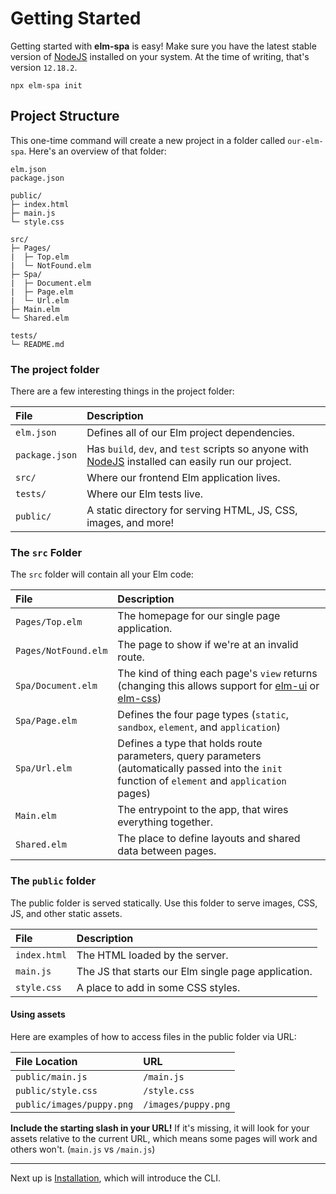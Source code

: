 # Getting Started

Getting started with __elm-spa__ is easy! Make sure you have the latest stable version of [NodeJS](https://nodejs.org/en/) installed on your system. At the time of writing, that's version `12.18.2`.

```terminal
npx elm-spa init
```

## Project Structure

This one-time command will create a new project in a folder called `our-elm-spa`.  Here's an overview of that folder:

```
elm.json
package.json

public/
├─ index.html
├─ main.js
└─ style.css

src/
├─ Pages/
|  ├─ Top.elm
|  └─ NotFound.elm
├─ Spa/
|  ├─ Document.elm
|  ├─ Page.elm
|  └─ Url.elm
├─ Main.elm
└─ Shared.elm

tests/
└─ README.md
```

### The project folder

There are a few interesting things in the project folder:

File | Description
:-- | :--
`elm.json` | Defines all of our Elm project dependencies.
`package.json` | Has `build`, `dev`, and `test` scripts so anyone with [NodeJS](https://nodejs.org) installed can easily run our project.
`src/` | Where our frontend Elm application lives.
`tests/` | Where our Elm tests live.
`public/` | A static directory for serving HTML, JS, CSS, images, and more!

### The `src` Folder

The `src` folder will contain all your Elm code:

File | Description
:-- | :--
`Pages/Top.elm` | The homepage for our single page application.
`Pages/NotFound.elm` | The page to show if we're at an invalid route.
`Spa/Document.elm` | The kind of thing each page's `view` returns (changing this allows support for [elm-ui](https://github.com/mdgriffith/elm-ui) or [elm-css](https://github.com/rtfeldman/elm-css))
`Spa/Page.elm` | Defines the four page types (`static`, `sandbox`, `element`, and `application`)
`Spa/Url.elm` | Defines a type that holds route parameters, query parameters (automatically passed into the `init` function of `element` and `application` pages)
`Main.elm` | The entrypoint to the app, that wires everything together.
`Shared.elm` | The place to define layouts and shared data between pages.

### The `public` folder

The public folder is served statically. Use this folder to serve images, CSS, JS, and other static assets.

File | Description
:-- | :--
`index.html` | The HTML loaded by the server.
`main.js` | The JS that starts our Elm single page application.
`style.css` | A place to add in some CSS styles.

#### Using assets

Here are examples of how to access files in the public folder via URL:

File Location | URL
:-- | :---
`public/main.js` | `/main.js`
`public/style.css` | `/style.css`
`public/images/puppy.png` | `/images/puppy.png`

__Include the starting slash in your URL!__ If it's missing, it will look for your assets relative to the current URL, which means some pages will work and others won't. (`main.js` vs `/main.js`)

---

Next up is [Installation](/guide/installation), which will introduce the CLI.
